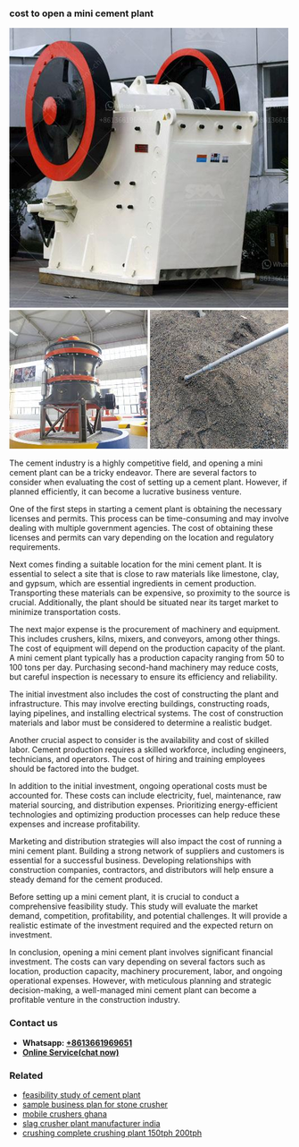 <h3>cost to open a mini cement plant</h3><img src='1702260173.jpg' alt=''><p>The cement industry is a highly competitive field, and opening a mini cement plant can be a tricky endeavor. There are several factors to consider when evaluating the cost of setting up a cement plant. However, if planned efficiently, it can become a lucrative business venture.</p><p>One of the first steps in starting a cement plant is obtaining the necessary licenses and permits. This process can be time-consuming and may involve dealing with multiple government agencies. The cost of obtaining these licenses and permits can vary depending on the location and regulatory requirements.</p><p>Next comes finding a suitable location for the mini cement plant. It is essential to select a site that is close to raw materials like limestone, clay, and gypsum, which are essential ingredients in cement production. Transporting these materials can be expensive, so proximity to the source is crucial. Additionally, the plant should be situated near its target market to minimize transportation costs.</p><p>The next major expense is the procurement of machinery and equipment. This includes crushers, kilns, mixers, and conveyors, among other things. The cost of equipment will depend on the production capacity of the plant. A mini cement plant typically has a production capacity ranging from 50 to 100 tons per day. Purchasing second-hand machinery may reduce costs, but careful inspection is necessary to ensure its efficiency and reliability.</p><p>The initial investment also includes the cost of constructing the plant and infrastructure. This may involve erecting buildings, constructing roads, laying pipelines, and installing electrical systems. The cost of construction materials and labor must be considered to determine a realistic budget.</p><p>Another crucial aspect to consider is the availability and cost of skilled labor. Cement production requires a skilled workforce, including engineers, technicians, and operators. The cost of hiring and training employees should be factored into the budget.</p><p>In addition to the initial investment, ongoing operational costs must be accounted for. These costs can include electricity, fuel, maintenance, raw material sourcing, and distribution expenses. Prioritizing energy-efficient technologies and optimizing production processes can help reduce these expenses and increase profitability.</p><p>Marketing and distribution strategies will also impact the cost of running a mini cement plant. Building a strong network of suppliers and customers is essential for a successful business. Developing relationships with construction companies, contractors, and distributors will help ensure a steady demand for the cement produced.</p><p>Before setting up a mini cement plant, it is crucial to conduct a comprehensive feasibility study. This study will evaluate the market demand, competition, profitability, and potential challenges. It will provide a realistic estimate of the investment required and the expected return on investment.</p><p>In conclusion, opening a mini cement plant involves significant financial investment. The costs can vary depending on several factors such as location, production capacity, machinery procurement, labor, and ongoing operational expenses. However, with meticulous planning and strategic decision-making, a well-managed mini cement plant can become a profitable venture in the construction industry.</p><h3>Contact us</h3><ul><li><strong>Whatsapp:&nbsp;<a href="https://wa.me/8613661969651">+8613661969651</a></strong></li><li><a href="https://swt.shibang-china.com/?git&amp;zhl&amp;cost to open a mini cement plant"><strong>Online Service(chat now)</strong></a></li></ul><h3>Related</h3><ul><li><a href='feasibility study of cement plant.md'>feasibility study of cement plant</a></li><li><a href='sample business plan for stone crusher.md'>sample business plan for stone crusher</a></li><li><a href='mobile crushers ghana.md'>mobile crushers ghana</a></li><li><a href='slag crusher plant manufacturer india.md'>slag crusher plant manufacturer india</a></li><li><a href='crushing complete crushing plant 150tph 200tph.md'>crushing complete crushing plant 150tph 200tph</a></li></ul>